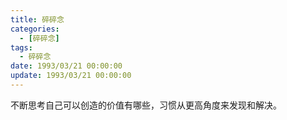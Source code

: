 ```yaml
---
title: 碎碎念
categories: 
  - [碎碎念]
tags:
  - 碎碎念
date: 1993/03/21 00:00:00
update: 1993/03/21 00:00:00
---
```


不断思考自己可以创造的价值有哪些，习惯从更高角度来发现和解决。
